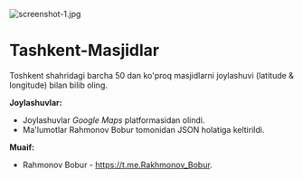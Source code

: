 ![screenshot-1.jpg](![screenshot-1.jpg](https://user-images.githubusercontent.com/107874622/190233325-c7160fc3-3135-4010-b729-21acc4968059.jpg))
# Tashkent-Masjidlar
 Toshkent shahridagi barcha 50 dan ko'proq masjidlarni joylashuvi (latitude & longitude) bilan bilib oling.

**Joylashuvlar:**
- Joylashuvlar _Google Maps_ platformasidan olindi.
- Ma'lumotlar Rahmonov Bobur tomonidan JSON holatiga keltirildi.

**Muaif:**
- Rahmonov Bobur - https://t.me.Rakhmonov_Bobur.
